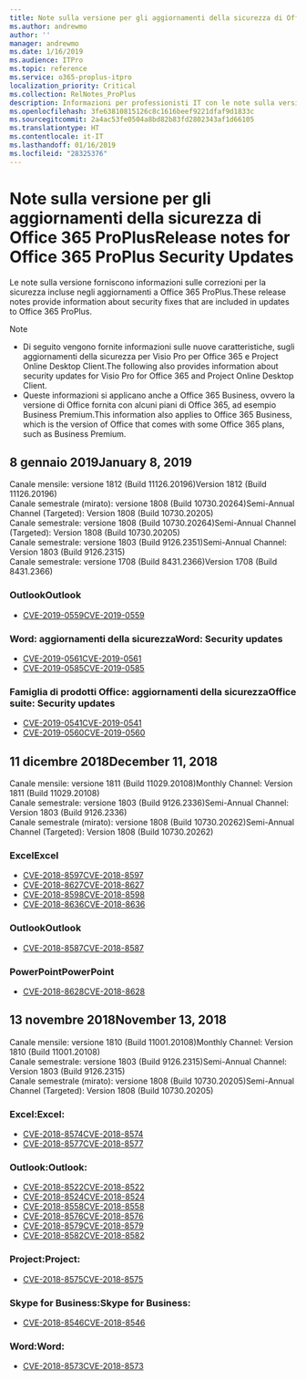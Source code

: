 ```yaml
---
title: Note sulla versione per gli aggiornamenti della sicurezza di Office 365 ProPlus
ms.author: andrewmo
author: ''
manager: andrewmo
ms.date: 1/16/2019
ms.audience: ITPro
ms.topic: reference
ms.service: o365-proplus-itpro
localization_priority: Critical
ms.collection: RelNotes_ProPlus
description: Informazioni per professionisti IT con le note sulla versione gli aggiornamenti della sicurezza di Office 365 ProPlus
ms.openlocfilehash: 3fe63810815126c8c1616beef9221dfaf9d1833c
ms.sourcegitcommit: 2a4ac53fe0504a8bd82b83fd2802343af1d66105
ms.translationtype: HT
ms.contentlocale: it-IT
ms.lasthandoff: 01/16/2019
ms.locfileid: "28325376"
---
```

# <a name="release-notes-for-office-365-proplus-security-updates"></a><span data-ttu-id="9a23d-103">Note sulla versione per gli aggiornamenti della sicurezza di Office 365 ProPlus</span><span class="sxs-lookup"><span data-stu-id="9a23d-103">Release notes for Office 365 ProPlus Security Updates</span></span>

<span data-ttu-id="9a23d-104">Le note sulla versione forniscono informazioni sulle correzioni per la sicurezza incluse negli aggiornamenti a Office 365 ProPlus.</span><span class="sxs-lookup"><span data-stu-id="9a23d-104">These release notes provide information about security fixes that are included in updates to Office 365 ProPlus.</span></span>
 
> [!NOTE]
> - <span data-ttu-id="9a23d-105">Di seguito vengono fornite informazioni sulle nuove caratteristiche, sugli aggiornamenti della sicurezza per Visio Pro per Office 365 e Project Online Desktop Client.</span><span class="sxs-lookup"><span data-stu-id="9a23d-105">The following also provides information about security updates for Visio Pro for Office 365 and Project Online Desktop Client.</span></span>
> - <span data-ttu-id="9a23d-106">Queste informazioni si applicano anche a Office 365 Business, ovvero la versione di Office fornita con alcuni piani di Office 365, ad esempio Business Premium.</span><span class="sxs-lookup"><span data-stu-id="9a23d-106">This information also applies to Office 365 Business, which is the version of Office that comes with some Office 365 plans, such as Business Premium.</span></span>

## <a name="january-8-2019"></a><span data-ttu-id="9a23d-107">8 gennaio 2019</span><span class="sxs-lookup"><span data-stu-id="9a23d-107">January 8, 2019</span></span>

<span data-ttu-id="9a23d-108">Canale mensile: versione 1812 (Build 11126.20196)</span><span class="sxs-lookup"><span data-stu-id="9a23d-108">Version 1812 (Build 11126.20196)</span></span>  
<span data-ttu-id="9a23d-109">Canale semestrale (mirato): versione 1808 (Build 10730.20264)</span><span class="sxs-lookup"><span data-stu-id="9a23d-109">Semi-Annual Channel (Targeted): Version 1808 (Build 10730.20205)</span></span>  
<span data-ttu-id="9a23d-110">Canale semestrale: versione 1808 (Build 10730.20264)</span><span class="sxs-lookup"><span data-stu-id="9a23d-110">Semi-Annual Channel (Targeted): Version 1808 (Build 10730.20205)</span></span>  
<span data-ttu-id="9a23d-111">Canale semestrale: versione 1803 (Build 9126.2351)</span><span class="sxs-lookup"><span data-stu-id="9a23d-111">Semi-Annual Channel: Version 1803 (Build 9126.2315)</span></span>  
<span data-ttu-id="9a23d-112">Canale semestrale: versione 1708 (Build 8431.2366)</span><span class="sxs-lookup"><span data-stu-id="9a23d-112">Version 1708 (Build 8431.2366)</span></span>  


### <a name="outlook"></a><span data-ttu-id="9a23d-113">Outlook</span><span class="sxs-lookup"><span data-stu-id="9a23d-113">Outlook</span></span>
-   [<span data-ttu-id="9a23d-114">CVE-2019-0559</span><span class="sxs-lookup"><span data-stu-id="9a23d-114">CVE-2019-0559</span></span>](https://portal.msrc.microsoft.com/it-IT/security-guidance/advisory/CVE-2019-0559)

### <a name="word-security-updates"></a><span data-ttu-id="9a23d-115">Word: aggiornamenti della sicurezza</span><span class="sxs-lookup"><span data-stu-id="9a23d-115">Word: Security updates</span></span> 
-   [<span data-ttu-id="9a23d-116">CVE-2019-0561</span><span class="sxs-lookup"><span data-stu-id="9a23d-116">CVE-2019-0561</span></span>](https://portal.msrc.microsoft.com/it-IT/security-guidance/advisory/CVE-2019-0561)
-   [<span data-ttu-id="9a23d-117">CVE-2019-0585</span><span class="sxs-lookup"><span data-stu-id="9a23d-117">CVE-2019-0585</span></span>](https://portal.msrc.microsoft.com/it-IT/security-guidance/advisory/CVE-2019-0585) 
 
### <a name="office-suite-security-updates"></a><span data-ttu-id="9a23d-118">Famiglia di prodotti Office: aggiornamenti della sicurezza</span><span class="sxs-lookup"><span data-stu-id="9a23d-118">Office suite: Security updates</span></span> 
-   [<span data-ttu-id="9a23d-119">CVE-2019-0541</span><span class="sxs-lookup"><span data-stu-id="9a23d-119">CVE-2019-0541</span></span>](https://portal.msrc.microsoft.com/it-IT/security-guidance/advisory/CVE-2019-0541)
-   [<span data-ttu-id="9a23d-120">CVE-2019-0560</span><span class="sxs-lookup"><span data-stu-id="9a23d-120">CVE-2019-0560</span></span>](https://portal.msrc.microsoft.com/it-IT/security-guidance/advisory/CVE-2019-0560)

## <a name="december-11-2018"></a><span data-ttu-id="9a23d-121">11 dicembre 2018</span><span class="sxs-lookup"><span data-stu-id="9a23d-121">December 11, 2018</span></span>
<span data-ttu-id="9a23d-122">Canale mensile: versione 1811 (Build 11029.20108)</span><span class="sxs-lookup"><span data-stu-id="9a23d-122">Monthly Channel: Version 1811 (Build 11029.20108)</span></span>  
<span data-ttu-id="9a23d-123">Canale semestrale: versione 1803 (Build 9126.2336)</span><span class="sxs-lookup"><span data-stu-id="9a23d-123">Semi-Annual Channel: Version 1803 (Build 9126.2336)</span></span>  
<span data-ttu-id="9a23d-124">Canale semestrale (mirato): versione 1808 (Build 10730.20262)</span><span class="sxs-lookup"><span data-stu-id="9a23d-124">Semi-Annual Channel (Targeted): Version 1808 (Build 10730.20262)</span></span>  

### <a name="excel"></a><span data-ttu-id="9a23d-125">Excel</span><span class="sxs-lookup"><span data-stu-id="9a23d-125">Excel</span></span>

-   [<span data-ttu-id="9a23d-126">CVE-2018-8597</span><span class="sxs-lookup"><span data-stu-id="9a23d-126">CVE-2018-8597</span></span>](https://portal.msrc.microsoft.com/it-IT/security-guidance/advisory/CVE-2018-8597)
-   [<span data-ttu-id="9a23d-127">CVE-2018-8627</span><span class="sxs-lookup"><span data-stu-id="9a23d-127">CVE-2018-8627</span></span>](https://portal.msrc.microsoft.com/it-IT/security-guidance/advisory/CVE-2018-8627)
-   [<span data-ttu-id="9a23d-128">CVE-2018-8598</span><span class="sxs-lookup"><span data-stu-id="9a23d-128">CVE-2018-8598</span></span>](https://portal.msrc.microsoft.com/it-IT/security-guidance/advisory/CVE-2018-8598)
-   [<span data-ttu-id="9a23d-129">CVE-2018-8636</span><span class="sxs-lookup"><span data-stu-id="9a23d-129">CVE-2018-8636</span></span>](https://portal.msrc.microsoft.com/it-IT/security-guidance/advisory/CVE-2018-8636)

### <a name="outlook"></a><span data-ttu-id="9a23d-130">Outlook</span><span class="sxs-lookup"><span data-stu-id="9a23d-130">Outlook</span></span>

-   [<span data-ttu-id="9a23d-131">CVE-2018-8587</span><span class="sxs-lookup"><span data-stu-id="9a23d-131">CVE-2018-8587</span></span>](https://portal.msrc.microsoft.com/it-IT/security-guidance/advisory/CVE-2018-8587)

### <a name="powerpoint"></a><span data-ttu-id="9a23d-132">PowerPoint</span><span class="sxs-lookup"><span data-stu-id="9a23d-132">PowerPoint</span></span>

-   [<span data-ttu-id="9a23d-133">CVE-2018-8628</span><span class="sxs-lookup"><span data-stu-id="9a23d-133">CVE-2018-8628</span></span>](https://portal.msrc.microsoft.com/it-IT/security-guidance/advisory/CVE-2018-8628)

## <a name="november-13-2018"></a><span data-ttu-id="9a23d-134">13 novembre 2018</span><span class="sxs-lookup"><span data-stu-id="9a23d-134">November 13, 2018</span></span>
<span data-ttu-id="9a23d-135">Canale mensile: versione 1810 (Build 11001.20108)</span><span class="sxs-lookup"><span data-stu-id="9a23d-135">Monthly Channel: Version 1810 (Build 11001.20108)</span></span>  
<span data-ttu-id="9a23d-136">Canale semestrale: versione 1803 (Build 9126.2315)</span><span class="sxs-lookup"><span data-stu-id="9a23d-136">Semi-Annual Channel: Version 1803 (Build 9126.2315)</span></span>  
<span data-ttu-id="9a23d-137">Canale semestrale (mirato): versione 1808 (Build 10730.20205)</span><span class="sxs-lookup"><span data-stu-id="9a23d-137">Semi-Annual Channel (Targeted): Version 1808 (Build 10730.20205)</span></span>  

### <a name="excel"></a><span data-ttu-id="9a23d-138">Excel:</span><span class="sxs-lookup"><span data-stu-id="9a23d-138">Excel:</span></span>

-   [<span data-ttu-id="9a23d-139">CVE-2018-8574</span><span class="sxs-lookup"><span data-stu-id="9a23d-139">CVE-2018-8574</span></span>](https://portal.msrc.microsoft.com/it-IT/security-guidance/advisory/CVE-2018-8574)
-   [<span data-ttu-id="9a23d-140">CVE-2018-8577</span><span class="sxs-lookup"><span data-stu-id="9a23d-140">CVE-2018-8577</span></span>](https://portal.msrc.microsoft.com/it-IT/security-guidance/advisory/CVE-2018-8577)

### <a name="outlook"></a><span data-ttu-id="9a23d-141">Outlook:</span><span class="sxs-lookup"><span data-stu-id="9a23d-141">Outlook:</span></span>

-   [<span data-ttu-id="9a23d-142">CVE-2018-8522</span><span class="sxs-lookup"><span data-stu-id="9a23d-142">CVE-2018-8522</span></span>](https://portal.msrc.microsoft.com/it-IT/security-guidance/advisory/CVE-2018-8522)
-   [<span data-ttu-id="9a23d-143">CVE-2018-8524</span><span class="sxs-lookup"><span data-stu-id="9a23d-143">CVE-2018-8524</span></span>](https://portal.msrc.microsoft.com/it-IT/security-guidance/advisory/CVE-2018-8524)
-   [<span data-ttu-id="9a23d-144">CVE-2018-8558</span><span class="sxs-lookup"><span data-stu-id="9a23d-144">CVE-2018-8558</span></span>](https://portal.msrc.microsoft.com/it-IT/security-guidance/advisory/CVE-2018-8558)
-   [<span data-ttu-id="9a23d-145">CVE-2018-8576</span><span class="sxs-lookup"><span data-stu-id="9a23d-145">CVE-2018-8576</span></span>](https://portal.msrc.microsoft.com/it-IT/security-guidance/advisory/CVE-2018-8576)
-   [<span data-ttu-id="9a23d-146">CVE-2018-8579</span><span class="sxs-lookup"><span data-stu-id="9a23d-146">CVE-2018-8579</span></span>](https://portal.msrc.microsoft.com/it-IT/security-guidance/advisory/CVE-2018-8579)
-   [<span data-ttu-id="9a23d-147">CVE-2018-8582</span><span class="sxs-lookup"><span data-stu-id="9a23d-147">CVE-2018-8582</span></span>](https://portal.msrc.microsoft.com/it-IT/security-guidance/advisory/CVE-2018-8582)

### <a name="project"></a><span data-ttu-id="9a23d-148">Project:</span><span class="sxs-lookup"><span data-stu-id="9a23d-148">Project:</span></span>

-   [<span data-ttu-id="9a23d-149">CVE-2018-8575</span><span class="sxs-lookup"><span data-stu-id="9a23d-149">CVE-2018-8575</span></span>](https://portal.msrc.microsoft.com/it-IT/security-guidance/advisory/CVE-2018-8575)

### <a name="skype-for-business"></a><span data-ttu-id="9a23d-150">Skype for Business:</span><span class="sxs-lookup"><span data-stu-id="9a23d-150">Skype for Business:</span></span>

-   [<span data-ttu-id="9a23d-151">CVE-2018-8546</span><span class="sxs-lookup"><span data-stu-id="9a23d-151">CVE-2018-8546</span></span>](https://portal.msrc.microsoft.com/it-IT/security-guidance/advisory/CVE-2018-8546)

### <a name="word"></a><span data-ttu-id="9a23d-152">Word:</span><span class="sxs-lookup"><span data-stu-id="9a23d-152">Word:</span></span>

-   [<span data-ttu-id="9a23d-153">CVE-2018-8573</span><span class="sxs-lookup"><span data-stu-id="9a23d-153">CVE-2018-8573</span></span>](https://portal.msrc.microsoft.com/it-IT/security-guidance/advisory/CVE-2018-8573)
